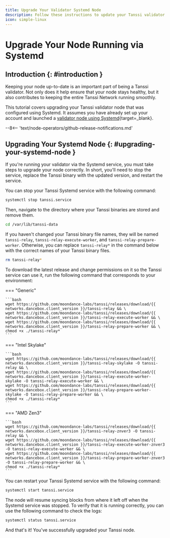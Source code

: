 ```yaml
---
title: Upgrade Your Validator Systemd Node
description: Follow these instructions to update your Tanssi validator node running via Systemd to the latest version of the Tanssi client software.
icon: simple-linux
---
```


# Upgrade Your Node Running via Systemd

## Introduction {: #introduction }

Keeping your node up-to-date is an important part of being a Tanssi validator. Not only does it help ensure that your node stays healthy, but it also contributes to keeping the entire Tanssi Network running smoothly.

This tutorial covers upgrading your Tanssi validator node that was configured using Systemd. It assumes you have already set up your account and launched a [validator node using Systemd](/node-operators/validators/onboarding/run-a-validator/validators-systemd/){target=\_blank}.

--8<-- 'text/node-operators/github-release-notifications.md'

## Upgrading Your Systemd Node {: #upgrading-your-systemd-node }

If you're running your validator via the Systemd service, you must take steps to upgrade your node correctly. In short, you'll need to stop the service, replace the Tanssi binary with the updated version, and restart the service.

You can stop your Tanssi Systemd service with the following command:

```bash
systemctl stop tanssi.service
```

Then, navigate to the directory where your Tanssi binaries are stored and remove them.

```bash
cd /var/lib/tanssi-data
```

If you haven't changed your Tanssi binary file names, they will be named `tanssi-relay`, `tanssi-relay-execute-worker`, and `tanssi-relay-prepare-worker`. Otherwise, you can replace `tanssi-relay*` in the command below with the correct names of your Tanssi binary files.

```bash
rm tanssi-relay*
```

To download the latest release and change permissions on it so the Tanssi service can use it, run the following command that corresponds to your environment:

=== "Generic"

    ```bash
    wget https://github.com/moondance-labs/tanssi/releases/download/{{ networks.dancebox.client_version }}/tanssi-relay && \
    wget https://github.com/moondance-labs/tanssi/releases/download/{{ networks.dancebox.client_version }}/tanssi-relay-execute-worker && \
    wget https://github.com/moondance-labs/tanssi/releases/download/{{ networks.dancebox.client_version }}/tanssi-relay-prepare-worker && \
    chmod +x ./tanssi-relay*
    ```

=== "Intel Skylake"

    ```bash
    wget https://github.com/moondance-labs/tanssi/releases/download/{{ networks.dancebox.client_version }}/tanssi-relay-skylake -O tanssi-relay && \
    wget https://github.com/moondance-labs/tanssi/releases/download/{{ networks.dancebox.client_version }}/tanssi-relay-execute-worker-skylake -O tanssi-relay-execute-worker && \
    wget https://github.com/moondance-labs/tanssi/releases/download/{{ networks.dancebox.client_version }}/tanssi-relay-prepare-worker-skylake -O tanssi-relay-prepare-worker && \
    chmod +x ./tanssi-relay*
    ```

=== "AMD Zen3"

    ```bash
    wget https://github.com/moondance-labs/tanssi/releases/download/{{ networks.dancebox.client_version }}/tanssi-relay-znver3 -O tanssi-relay && \
    wget https://github.com/moondance-labs/tanssi/releases/download/{{ networks.dancebox.client_version }}/tanssi-relay-execute-worker-znver3 -O tanssi-relay-execute-worker && \
    wget https://github.com/moondance-labs/tanssi/releases/download/{{ networks.dancebox.client_version }}/tanssi-relay-prepare-worker-znver3 -O tanssi-relay-prepare-worker && \
    chmod +x ./tanssi-relay*
    ```

You can restart your Tanssi Systemd service with the following command:

```bash
systemctl start tanssi.service
```

The node will resume syncing blocks from where it left off when the Systemd service was stopped. To verify that it is running correctly, you can use the following command to check the logs:

```bash
systemctl status tanssi.service
```

And that's it! You've successfully upgraded your Tanssi node.